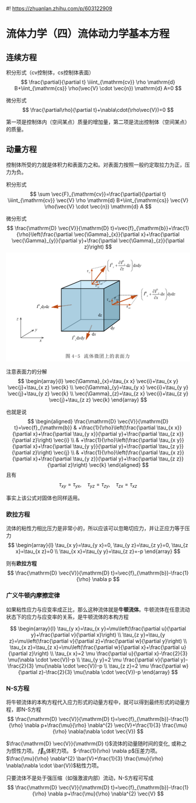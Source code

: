#! https://zhuanlan.zhihu.com/p/603122909
# 流体力学（四）流体动力学基本方程

## 连续方程

积分形式（$\mathrm{cv}$控制体，$\mathrm{cs}$控制体表面）
$$
\frac{\partial}{\partial t} \iiint_{\mathrm{cv}} \rho \mathrm{d} B+\iint_{\mathrm{cs}} \rho(\vec{V} \cdot \vec{n}) \mathrm{d} A=0
$$

微分形式
$$
\frac{\partial\rho}{\partial t}+\nabla\cdot(\rho\vec{V})=0
$$

第一项是控制体内（空间某点）质量的增加量，第二项是流出控制体（空间某点）的质量。

## 动量方程

控制体所受的力就是体积力和表面力之和。对表面力按照一般约定取拉力为正，压力为负。

积分形式
$$
\sum \vec{F}_{\mathrm{cv}}=\frac{\partial}{\partial t} \iiint_{\mathrm{cv}} \vec{V} \rho \mathrm{d} B+\iint_{\mathrm{cs}} \vec{V} \rho(\vec{V} \cdot \vec{n}) \mathrm{d} A
$$

微分形式
$$
\frac{\mathrm{D} \vec{V}}{\mathrm{D} t}=\vec{f}_{\mathrm{b}}+\frac{1}{\rho}\left(\frac{\partial \vec{\Gamma}_{x}}{\partial x}+\frac{\partial \vec{\Gamma}_{y}}{\partial y}+\frac{\partial \vec{\Gamma}_{z}}{\partial z}\right)
$$
![](PasteImage/2023-02-03-10-59-12.png)

注意表面力的分解
$$
\begin{array}{l}
\vec{\Gamma}_{x}=\tau_{x x} \vec{i}+\tau_{x y} \vec{j}+\tau_{x z} \vec{k} \\
\vec{\Gamma}_{y}=\tau_{y x} \vec{i}+\tau_{y y} \vec{j}+\tau_{y z} \vec{k} \\
\vec{\Gamma}_{z}=\tau_{z x} \vec{i}+\tau_{z y} \vec{j}+\tau_{z z} \vec{k}
\end{array}
$$

也就是说
$$
\begin{aligned}
\frac{\mathrm{D} \vec{V}}{\mathrm{D} t}=\vec{f}_{\mathrm{b}} & +\frac{1}{\rho}\left(\frac{\partial \tau_{x x}}{\partial x}+\frac{\partial \tau_{y x}}{\partial y}+\frac{\partial \tau_{z x}}{\partial z}\right) \vec{i} \\
& +\frac{1}{\rho}\left(\frac{\partial \tau_{x y}}{\partial x}+\frac{\partial \tau_{y y}}{\partial y}+\frac{\partial \tau_{z y}}{\partial z}\right) \vec{j} \\
& +\frac{1}{\rho}\left(\frac{\partial \tau_{x z}}{\partial x}+\frac{\partial \tau_{y z}}{\partial y}+\frac{\partial \tau_{z z}}{\partial z}\right) \vec{k}
\end{aligned}
$$
且有
$$
\tau_{x y}=\tau_{y x}, \quad \tau_{y z}=\tau_{z y}, \quad \tau_{z x}=\tau_{x z}
$$

事实上该公式对固体也同样适用。

### 欧拉方程

流体的粘性力相比压力是非常小的，所以应该可以忽略切应力，并让正应力等于压力
$$
\begin{array}{l}
\tau_{x y}=\tau_{y x}=0, \tau_{y z}=\tau_{z y}=0, \tau_{z x}=\tau_{x z}=0 \\
\tau_{x x}=\tau_{y y}=\tau_{z z}=-p
\end{array}
$$

则有**欧拉方程**
$$
\frac{\mathrm{D} \vec{V}}{\mathrm{D} t}=\vec{f}_{\mathrm{b}}-\frac{1}{\rho} \nabla p
$$

### 广义牛顿内摩擦定律

如果粘性应力与应变率成正比，那么这种流体就是**牛顿流体**。牛顿流体在任意流动状态下的应力与应变率的关系，是牛顿流体的本构方程

$$
\begin{array}{l}
\tau_{y x}=\tau_{x y}=\mu\left(\frac{\partial u}{\partial y}+\frac{\partial v}{\partial x}\right) \\
\tau_{z y}=\tau_{y z}=\mu\left(\frac{\partial v}{\partial z}+\frac{\partial w}{\partial y}\right) \\
\tau_{x z}=\tau_{z x}=\mu\left(\frac{\partial w}{\partial x}+\frac{\partial u}{\partial z}\right) \\
\tau_{x x}=2 \mu \frac{\partial u}{\partial x}-\frac{2}{3} \mu(\nabla \cdot \vec{V})-p \\
\tau_{y y}=2 \mu \frac{\partial v}{\partial y}-\frac{2}{3} \mu(\nabla \cdot \vec{V})-p \\
\tau_{z z}=2 \mu \frac{\partial w}{\partial z}-\frac{2}{3} \mu(\nabla \cdot \vec{V})-p
\end{array}
$$

### N-S方程

将牛顿流体的本构方程代入应力形式的动量方程中，就可以得到最终形式的动量方程，即N-S方程
$$
\frac{\mathrm{D} \vec{V}}{\mathrm{D} t}=\vec{f}_{\mathrm{b}}-\frac{1}{\rho} \nabla p+\frac{\mu}{\rho} \nabla^{2} \vec{V}+\frac{1}{3} \frac{\mu}{\rho} \nabla(\nabla \cdot \vec{V})
$$

$\frac{\mathrm{D} \vec{V}}{\mathrm{D} t}$流体的动量随时间的变化, 或称之为惯性力项。
$\vec{f}_{\mathrm{b}}$体积力项。
$-\frac{1}{\rho} \nabla p$压差力项。
$\frac{\mu}{\rho} \nabla^{2} \bar{V}+\frac{1}{3} \frac{\mu}{\rho} \nabla(\nabla \cdot \bar{V})$粘性力项。

只要流体不是处于强压缩（如强激波内部）流动，N-S方程可写成
$$
\frac{\mathrm{D} \vec{V}}{\mathrm{D} t}=\vec{f}_{\mathrm{b}}-\frac{1}{\rho} \nabla p+\frac{\mu}{\rho} \nabla^{2} \vec{V}
$$

